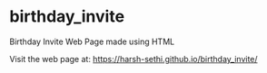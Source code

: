 # birthday_invite
Birthday Invite Web Page made using HTML

Visit the web page at: https://harsh-sethi.github.io/birthday_invite/
